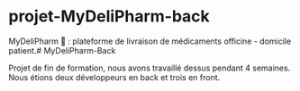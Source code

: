 # projet-MyDeliPharm-back

MyDeliPharm 💊 : plateforme de livraison de médicaments officine - domicile patient.# MyDeliPharm-Back

Projet de fin de formation, nous avons travaillé dessus pendant 4 semaines. Nous étions deux développeurs en back et trois en front. 
